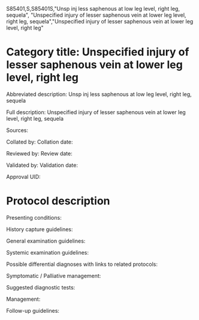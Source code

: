 S85401,S,S85401S,"Unsp inj less saphenous at low leg level, right leg, sequela", "Unspecified injury of lesser saphenous vein at lower leg level, right leg, sequela","Unspecified injury of lesser saphenous vein at lower leg level, right leg"
# Category title: Unspecified injury of lesser saphenous vein at lower leg level, right leg

Abbreviated description: Unsp inj less saphenous at low leg level, right leg, sequela

Full description: Unspecified injury of lesser saphenous vein at lower leg level, right leg, sequela

Sources:

Collated by:
Collation date:

Reviewed by:
Review date:

Validated by:
Validation date:

Approval UID:

# Protocol description

Presenting conditions:

History capture guidelines:

General examination guidelines:

Systemic examination guidelines:

Possible differential diagnoses with links to related protocols:

Symptomatic / Palliative management:

Suggested diagnostic tests:

Management:

Follow-up guidelines:
